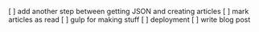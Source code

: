 [ ] add another step between getting JSON and creating articles
[ ] mark articles as read
[ ] gulp for making stuff
[ ] deployment
[ ] write blog post
